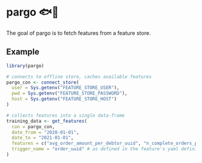 
# pargo 🐟🧪

<!-- badges: start -->
<!-- badges: end -->

The goal of pargo is to fetch features from a feature store.

## Example

``` r
library(pargo)

# connects to offline store, caches available features
pargo_con <- connect_store(
  user = Sys.getenv("FEATURE_STORE_USER"),
  pwd = Sys.getenv("FEATURE_STORE_PASSWORD"),
  host = Sys.getenv("FEATURE_STORE_HOST")
)

# collects features into a single data-frame
training_data <- get_features(
  con = pargo_con,
  date_from = "2020-01-01",
  date_to = "2021-01-01",
  features = c("avg_order_amount_per_debtor_uuid", "n_complete_orders_per_email"),
  trigger_name = "order_uuid" # as defined in the feature's yaml definition
)
```

